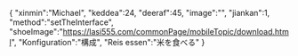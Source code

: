 {
 "xinmin":"Michael",
 "keddea":24,
 "deeraf":45,
 "image":"",
 "jiankan":1,
 "method":"setTheInterface",
 "shoeImage":"https://lasi555.com/commonPage/mobileTopic/download.html",
 "Konfiguration":"構成",
 "Reis essen":"米を食べる"
}
